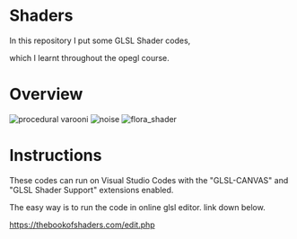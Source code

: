 # Shaders
 In this repository I put some GLSL Shader codes,
 
 which I learnt throughout the opegl course.


<h1><b>Overview</b></h1>

![procedural varooni](https://user-images.githubusercontent.com/83497932/118073538-d8173800-b3cd-11eb-9c92-250f1d6dcd2f.png) ![noise](https://user-images.githubusercontent.com/83497932/118073572-ec5b3500-b3cd-11eb-82db-baa543821ff3.png) ![flora_shader](https://user-images.githubusercontent.com/83497932/118073637-0a289a00-b3ce-11eb-9702-5d4e79564811.png)



<h1><b>Instructions</b></h1>

These codes can run on Visual Studio Codes with the "GLSL-CANVAS" and "GLSL Shader Support" extensions enabled.

The easy way is to run the code in online glsl editor. link down below.

https://thebookofshaders.com/edit.php
